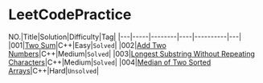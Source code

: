 # LeetCodePractice

NO.|Title|Solution|Difficulty|Tag|
|---|-----|--------|----|----------|---|
|001|[Two Sum](https://leetcode.com/problems/two-sum)|C++|Easy|`Solved`|
|002|[Add Two Numbers](https://leetcode.com/problems/add-two-numbers)|C++|Medium|`Solved`|
|003|[Longest Substring Without Repeating Characters](https://leetcode.com/problems/longest-substring-without-repeating-characters)|C++|Medium|`Solved`|
|004|[Median of Two Sorted Arrays](https://leetcode.com/problems/median-of-two-sorted-arrays)|C++|Hard|`Unsolved`|
